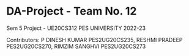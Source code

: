 # DA-Project - Team No. 12
Sem 5 Project - UE20CS312
PES UNIVERSITY 2022-23

Contributors:
P DINESH KUMAR  PES2UG20CS235, RESHMI PRADEEP  PES2UG20CS270, RIMZIM SANGHVI  PES2UG20CS273
